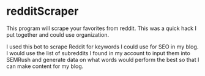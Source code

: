 # redditScraper
This program will scrape your favorites from reddit. This was a quick hack I put together and could use organization.

I used this bot to scrape Reddit for keywords I could use for SEO in my blog. I would use the list of subreddits I found in my account to input them into SEMRush and generate data on what words would perform the best so that I can make content for my blog. 
